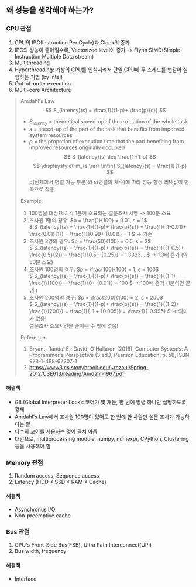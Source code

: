 ## 왜 성능을 생각해야 하는가?

### CPU 관점
1. CPU의 IPC(Instruction Per Cycle)과 Clock의 증가
2. IPC의 성능이 좋아질수록, Vectorized level이 증가 -> Flynn SIMD(Simple Instruction Multiple Data stream)
3. Multithreading
4. Hyperthreading: 가상의 CPU를 인식시켜서 단일 CPU에 두 스레드를 번갈아 실행하는 기법 (by Intel)
5. Out-of-order execution
6. Multi-core Architecture

> Amdahl's Law
>  $$
>    S_{latency}(s) = \frac{1}{(1-p)+ \frac{p}{s}}
>  $$
>  - $S_{latency}$ = theoretical speed-up of the execution of the whole task
>  - $s$ = speed-up of the part of the task that benefits from imporved system resources
>  - $p$ = the propotion of execution time that the part benefiting from improved resources originally occupied
>  $$
>    S_{latency}(s) \leq \frac{1}{1-p}
>  $$
>  $$
>    \displaystyle\lim_{s \rarr \infin} S_{latency}(s) = \frac{1}{1-p}
>  $$
>  p(전체에서 병렬 가능 부분)와 s(병렬화 개수)에 따라 성능 향상 최댓값이 병목으로 작용
>
> Example:
>  1. 100명을 대상으로 각 1분이 소요되는 설문조사 시행 -> 100분 소요
>  2. 조사원 1명의 경우: $p = \frac{1}{100} = 0.01, s = 1$  
>     $ S_{latency}(s) = \frac{1}{(1-p)+ \frac{p}{s}} = \frac{1}{(1-0.01)+ \frac{0.01}{1}} = \frac{1}{0.99+ {0.01}} = 1 $ -> 기준
>  3. 조사원 2명의 경우: $p = \frac{50}{100} = 0.5, s = 2$  
>     $ S_{latency}(s) = \frac{1}{(1-p)+ \frac{p}{s}} = \frac{1}{(1-0.5)+ \frac{0.5}{2}} = \frac{1}{0.5+ {0.25}} = 1.3333... $ -> 1.3배 증가 (약 50분 소요)
>  4. 조사원 100명의 경우: $p = \frac{100}{100} = 1, s = 100$  
>     $ S_{latency}(s) = \frac{1}{(1-p)+ \frac{p}{s}} = \frac{1}{(1-1)+ \frac{1}{100}} = \frac{1}{0+ {0.01}} = 100 $ -> 100배 증가 (1분이면 끝냄!)
>  5. 조사원 200명의 경우:  $p = \frac{200}{100} = 2, s = 200$  
>     $ S_{latency}(s) = \frac{1}{(1-p)+ \frac{p}{s}} = \frac{1}{(1-2)+ \frac{1}{200}} = \frac{1}{-1 + {0.005}} = \frac{1}{-0.995} $ -> 의미가 없음!  
> 설문조사 소요시간을 줄이는 수 밖에 없음!
>
> 
> Reference:
> 1. Bryant, Randal E.; David, O'Hallaron (2016), Computer Systems: A Programmer's Perspective (3 ed.), Pearson Education, p. 58, ISBN 978-1-488-67207-1
> 2. https://www3.cs.stonybrook.edu/~rezaul/Spring-2012/CSE613/reading/Amdahl-1967.pdf

#### 해결책
- GIL(Global Interpreter Lock): 코어가 몇 개든, 한 번에 명령 하나만 실행하도록 강제
- Amdahl's Law에서 조사원 100명이 있어도 한 번에 한 사람만 설문 조사가 가능하다는 말
- 다수의 코어를 사용하는 것이 골치 아픔
- 대안으로, multiprocessing module, numpy, numexpr, CPython, Clustering 등을 사용해야 함

### Memory 관점
1. Random access, Sequence access
2. Latency (HDD < SSD < RAM < Cache)

#### 해결책
- Asynchronus I/O
- Non-preemptive cache

### Bus 관점
1. CPU's Front-Side Bus(FSB), Ultra Path Interconnect(UPI)
2. Bus width, frequency

#### 해결책
- Interface

